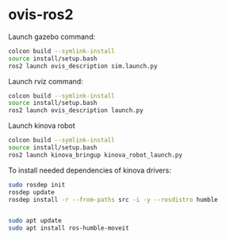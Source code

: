 # ovis-ros2

Launch gazebo command:
```bash
colcon build --symlink-install
source install/setup.bash
ros2 launch ovis_description sim.launch.py
```

Launch rviz command:
```bash
colcon build --symlink-install
source install/setup.bash
ros2 launch ovis_description launch.py
```

Launch kinova robot
```bash
colcon build --symlink-install
source install/setup.bash
ros2 launch kinova_bringup kinova_robot_launch.py
```

To install needed dependencies of kinova drivers:
```bash
sudo rosdep init
rosdep update
rosdep install -r --from-paths src -i -y --rosdistro humble


sudo apt update
sudo apt install ros-humble-moveit
```
